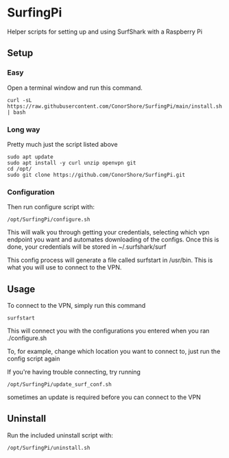 # SurfingPi
Helper scripts for setting up and using SurfShark with a Raspberry Pi

## Setup
### Easy
Open a terminal window and run this command. 

    curl -sL https://raw.githubusercontent.com/ConorShore/SurfingPi/main/install.sh | bash
    
### Long way
Pretty much just the script listed above

    sudo apt update
    sudo apt install -y curl unzip openvpn git
    cd /opt/
    sudo git clone https://github.com/ConorShore/SurfingPi.git
    
### Configuration

Then run configure script with:
  
    /opt/SurfingPi/configure.sh
   
This will walk you through getting your credentials, selecting which vpn endpoint you want and automates downloading of the configs.
Once this is done, your credentials will be stored in ~/.surfshark/surf

This config process will generate a file called surfstart in /usr/bin. This is what you will use to connect to the VPN. 

## Usage

To connect to the VPN, simply run this command

    surfstart
  
This will connect you with the configurations you entered when you ran ./configure.sh

To, for example, change which location you want to connect to, just run the config script again

If you're having trouble connecting, try running

    /opt/SurfingPi/update_surf_conf.sh
   
sometimes an update is required before you can connect to the VPN

## Uninstall

Run the included uninstall script with:

    /opt/SurfingPi/uninstall.sh
